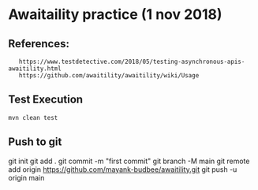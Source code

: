 # Awaitaility practice (1 nov 2018)


## References:
       https://www.testdetective.com/2018/05/testing-asynchronous-apis-awaitility.html
       https://github.com/awaitility/awaitility/wiki/Usage

## Test Execution
    mvn clean test
    
## Push to git
git init
git add .
git commit -m "first commit"
git branch -M main
git remote add origin https://github.com/mayank-budbee/awaitility.git
git push -u origin main





